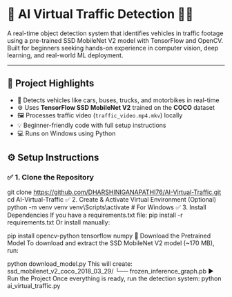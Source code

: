 # 🧠 AI Virtual Traffic Detection 🚦🚗

A real-time object detection system that identifies vehicles in traffic footage using a pre-trained SSD MobileNet V2 model with TensorFlow and OpenCV. Built for beginners seeking hands-on experience in computer vision, deep learning, and real-world ML deployment.

---

## 📌 Project Highlights

- 🎯 Detects vehicles like cars, buses, trucks, and motorbikes in real-time
- ⚙️ Uses **TensorFlow SSD MobileNet V2** trained on the **COCO** dataset
- 🖼 Processes traffic video (`traffic_video.mp4.mkv`) locally
- 💡 Beginner-friendly code with full setup instructions
- 💻 Runs on Windows using Python 

## ⚙️ Setup Instructions

### ✅ 1. Clone the Repository
git clone https://github.com/DHARSHINIGANAPATHI76/AI-Virtual-Traffic.git
cd AI-Virtual-Traffic
✅ 2. Create & Activate Virtual Environment (Optional)
python -m venv venv
venv\Scripts\activate    # For Windows
✅ 3. Install Dependencies
If you have a requirements.txt file:
pip install -r requirements.txt
Or install manually:

pip install opencv-python tensorflow numpy
🔽 Download the Pretrained Model
To download and extract the SSD MobileNet V2 model (~170 MB), run:

python download_model.py
This will create:
ssd_mobilenet_v2_coco_2018_03_29/
└── frozen_inference_graph.pb
▶️ Run the Project
Once everything is ready, run the detection system:
python ai_virtual_traffic.py
